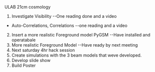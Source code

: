 ULAB 21cm cosmology
1. Investigate Visibility --One reading done and a video
- Auto-Correlations, Correlations --one reading and a video
2. Insert a more realistic Foreground model PyGSM --Have installed and operatabale
3. More realistic Foreground Model --Have ready by next meeting
4. Next saturday 4hr hack session
5. Create simulations with the 3 beam models that weve developed.
6. Develop slide show
7. Build Poster
